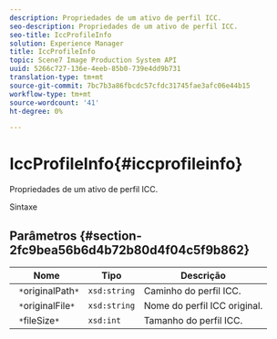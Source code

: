 ```yaml
---
description: Propriedades de um ativo de perfil ICC.
seo-description: Propriedades de um ativo de perfil ICC.
seo-title: IccProfileInfo
solution: Experience Manager
title: IccProfileInfo
topic: Scene7 Image Production System API
uuid: 5266c727-136e-4eeb-85b0-739e4dd9b731
translation-type: tm+mt
source-git-commit: 7bc7b3a86fbcdc57cfdc31745fae3afc06e44b15
workflow-type: tm+mt
source-wordcount: '41'
ht-degree: 0%

---
```



# IccProfileInfo{#iccprofileinfo}

Propriedades de um ativo de perfil ICC.

Sintaxe

## Parâmetros {#section-2fc9bea56b6d4b72b80d4f04c5f9b862}

| Nome | Tipo | Descrição |
|---|---|---|
| ` *`originalPath`*` | `xsd:string` | Caminho do perfil ICC. |
| ` *`originalFile`*` | `xsd:string` | Nome do perfil ICC original. |
| ` *`fileSize`*` | `xsd:int` | Tamanho do perfil ICC. |

